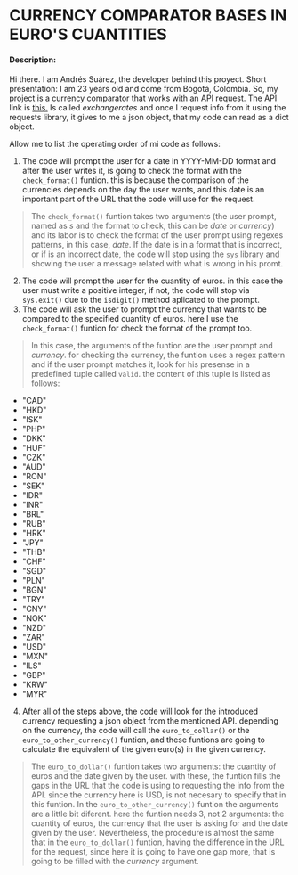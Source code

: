 # CURRENCY COMPARATOR BASES IN EURO'S CUANTITIES
#### Description:
Hi there. I am Andrés Suárez, the developer behind this proyect. Short presentation: I am 23 years old and come from Bogotá, Colombia.
So, my project is a currency comparator that works with an API request. The API link is [this.](https://exchangeratesapi.io/) Is called _exchangerates_ and once I request info from it using the requests library, it gives to me a json object, that my code can read as a dict object.

Allow me to list the operating order of mi code as follows:
1. The code will prompt the user for a date in YYYY-MM-DD format and after the user writes it, is going to check the format with the `check_format()` funtion. this is because the comparison of the currencies depends on the day the user wants, and this date is an important part of the URL that the code will use for the request.
> The `check_format()` funtion takes two arguments (the user prompt, named as *s* and the format to check, this can be *date* or *currency*) and its labor is to check the format of the user prompt using regexes patterns, in this case, *date*. If the date is in a format that is incorrect, or if is an incorrect date, the code will stop using the `sys` library and showing the user a message related with what is wrong in his promt.
2. The code will prompt the user for the cuantity of euros. in this case the user must write a positive integer, if not, the code will stop via `sys.exit()` due to the `isdigit()` method aplicated to the prompt.
3. The code will ask the user to prompt the currency that wants to be compared to the specified cuantity of euros. here I use the `check_format()` funtion for check the format of the prompt too.
> In this case, the arguments of the funtion are the user prompt and *currency*. for checking the currency, the funtion uses a regex pattern and if the user prompt matches it, look for his presense in a predefined tuple called `valid`. the content of this tuple is listed as follows:
- "CAD"
- "HKD"
- "ISK"
- "PHP"
- "DKK"
- "HUF"
- "CZK"
- "AUD"
- "RON"
- "SEK"
- "IDR"
- "INR"
- "BRL"
- "RUB"
- "HRK"
- "JPY"
- "THB"
- "CHF"
- "SGD"
- "PLN"
- "BGN"
- "TRY"
- "CNY"
- "NOK"
- "NZD"
- "ZAR"
- "USD"
- "MXN"
- "ILS"
- "GBP"
- "KRW"
- "MYR"

4. After all of the steps above, the code will look for the introduced currency requesting a json object from the mentioned API. depending on the currency, the code will call the `euro_to_dollar()` or the `euro_to_other_currency()` funtion, and these funtions are going to calculate the equivalent of the given euro(s) in the given currency.
> The `euro_to_dollar()` funtion takes two arguments: the cuantity of euros and the date given by the user. with these, the funtion fills the gaps in the URL that the code is using to requesting the info from the API. since the currency here is USD, is not necesary to specify that in this funtion.
> In the `euro_to_other_currency()` funtion the arguments are a little bit diferent. here the funtion needs 3, not 2 arguments: the cuantity of euros, the currency that the user is asking for and the date given by the user. Nevertheless, the procedure is almost the same that in the `euro_to_dollar()` funtion, having the difference in the URL for the request, since here it is going to have one gap more, that is going to be filled with the *currency* argument.